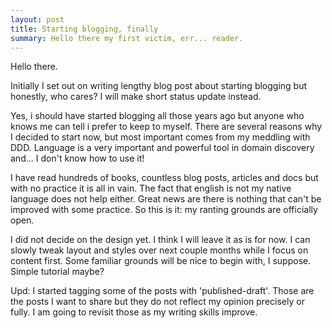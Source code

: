 ```yaml
---
layout: post
title: Starting blogging, finally
summary: Hello there my first victim, err... reader.
---
```


Hello there.

Initially I set out on writing lengthy blog post about starting blogging but
honestly, who cares?
I will make short status update instead.

Yes, i should have started blogging all those years ago but anyone who knows me
can tell i prefer to keep to myself. There are several reasons why I decided to
start now, but most important comes from my meddling with DDD. Language is a
very important and powerful tool in domain discovery and... I don't know how to use
it!

I have read hundreds of books, countless blog posts, articles and docs but with
no practice it is all in vain. The fact that english is not my native language
does not help either. Great news are there is nothing that can't be improved
with some practice. So this is it: my ranting grounds are officially open.

I did not decide on the design yet. I think I will leave it as is for now. I
can slowly tweak layout and styles over next couple months while I focus on
content first.  Some familiar grounds will be nice to begin with, I suppose.
Simple tutorial maybe?

Upd: I started tagging some of the posts with 'published-draft'. Those are the
posts I want to share but they do not reflect my opinion precisely or fully. I
am going to revisit those as my writing skills improve.

